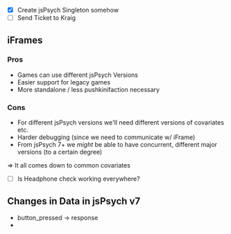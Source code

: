 - [x] Create jsPsych Singleton somehow
- [ ] Send Ticket to Kraig

## iFrames

### Pros
- Games can use different jsPsych Versions
- Easier support for legacy games
- More standalone / less pushkinifaction necessary

### Cons
- For different jsPsych versions we'll need different versions of covariates etc.
- Harder debugging (since we need to communicate w/ iFrame)
- From jsPsych 7+ we *might* be able to have concurrent, different major versions (to a certain degree)

=> It all comes down to common covariates



- [ ] Is Headphone check working everywhere?

## Changes in Data in jsPsych v7
- button_pressed -> response
- 